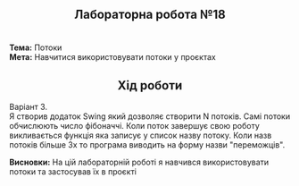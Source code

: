 <h2><p align="center">Лабораторна робота №18</h2><br />
<b>Тема:</b> Потоки <br />
<b>Мета:</b> Навчитися використовувати потоки у проєктах

<h2 align="center">Хід роботи</h2>
<p>Варіант 3.<br />
Я створив додаток Swing який дозволяє створити N потоків. Самі потоки обчислюють число фібоначчі. Коли поток завершує свою роботу викливається функція яка записує у список назву потоку. Коли назв потоків більше 3х то програма виводить на форму назви "переможців".
<br /></p>
<b>Висновки:</b> На цій лабораторній роботі я навчився використовувати потоки та застосував їх в проєкті
